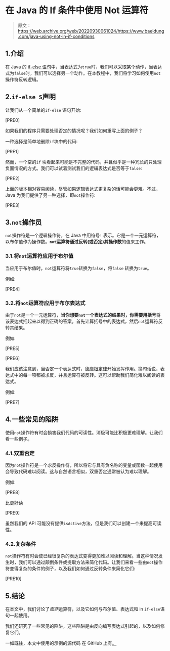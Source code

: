 # 在 Java 的 If 条件中使用 Not 运算符

> 原文：<https://web.archive.org/web/20220930061024/https://www.baeldung.com/java-using-not-in-if-conditions>

## 1.介绍

在 Java 的 [if-else 语句](/web/20221126215603/https://www.baeldung.com/java-if-else)中，当表达式为`true`时，我们可以采取某个动作，当表达式为`false`时，我们可以选择另一个动作。在本教程中，我们将学习如何使用`not`操作符反转逻辑。

## 2.`if-else S`声明

让我们从一个简单的`if-else` 语句开始:

[PRE0]

如果我们的程序只需要处理否定的情况呢？我们如何重写上面的例子？

一种选择是简单地删除`if`块中的代码:

[PRE1]

然而，一个空的`if` 块看起来可能是不完整的代码，并且似乎是一种冗长的只处理负面情况的方式。我们可以试着测试我们的逻辑表达式是否等于`false`:

[PRE2]

上面的版本相对容易阅读，尽管如果逻辑表达式更复杂的话可能会更难。不过，Java 为我们提供了另一种选择，即`not`操作符:

[PRE3]

## 3.`not`操作员

`not`操作符是一个逻辑操作符，在 Java 中用符号`!` 表示。它是一个一元运算符，以布尔值作为操作数。**`not`运算符通过反转(或否定)其操作数**的值来工作。

### 3.1.将`not`运算符应用于布尔值

当应用于布尔值时，`not`运算符将`true`转换为`false`，将`false` 转换为`true`。

例如:

[PRE4]

### 3.2.将`not`运算符应用于布尔表达式

由于`not`是一个一元运算符，**当你想要`not`一个表达式的结果时，你需要用括号**将该表达式括起来以得到正确的答案。首先计算括号中的表达式，然后`not`运算符反转其结果。

例如:

[PRE5]

[PRE6]

我们应该注意到，当否定一个表达式时，[德摩根定律](https://web.archive.org/web/20221126215603/https://en.wikipedia.org/wiki/De_Morgan%27s_laws)开始发挥作用。换句话说，表达式中的每一项都被求反，并且运算符被反转。这可以帮助我们简化难以阅读的表达式。

例如:

[PRE7]

## 4.一些常见的陷阱

使用`not`操作符有时会损害我们代码的可读性。消极可能比积极更难理解。让我们看一些例子。

### 4.1.双重否定

因为`not`操作符是一个求反操作符，所以将它与具有负名称的变量或函数一起使用会导致代码难以阅读。这与自然语言相似，双重否定通常被认为难以理解。

例如:

[PRE8]

比更好读

[PRE9]

虽然我们的 API 可能没有提供`isActive`方法，但是我们可以创建一个来提高可读性。

### 4.2.复杂条件

`not`操作符有时会使已经很复杂的表达式变得更加难以阅读和理解。当这种情况发生时，我们可以通过颠倒条件或提取方法来简化代码。让我们来看一些由`not`操作符变得复杂的条件的例子，以及我们如何通过反转条件来简化它们:

[PRE10]

## 5.结论

在本文中，我们讨论了*而非*运算符，以及它如何与布尔值、表达式和 in `if-else`语句一起使用。

我们还研究了一些常见的陷阱，这些陷阱是由反向编写表达式引起的，以及如何修复它们。

一如既往，本文中使用的示例的源代码 在 GitHub 上有[。](https://web.archive.org/web/20221126215603/https://github.com/eugenp/tutorials/tree/master/core-java-modules/core-java-lang-syntax-2)